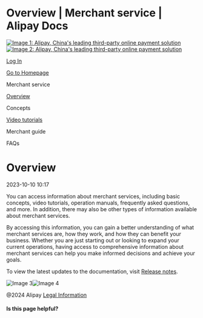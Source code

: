 Overview | Merchant service | Alipay Docs
===============
                        

[![Image 1: Alipay, China's leading third-party online payment solution](https://ac.alipay.com/storage/2024/3/26/d66c43c0-440d-4c97-9976-f2028a2c8c5e.svg)![Image 2: Alipay, China's leading third-party online payment solution](https://ac.alipay.com/storage/2024/3/26/a48bd336-aea0-4f16-bf83-616eacbb4434.svg)](/docs/)

[Log In](https://global.alipay.com/ilogin/account_login.htm?goto=https%3A%2F%2Fglobal.alipay.com%2Fdocs%2Fac%2Fmerchant_service%2Foverview)

[Go to Homepage](../../)

Merchant service

[Overview](/docs/ac/merchant_service/overview)

Concepts

[Video tutorials](/docs/ac/merchant_service/videos)

Merchant guide

FAQs

Overview
========

2023-10-10 10:17

You can access information about merchant services, including basic concepts, video tutorials, operation manuals, frequently asked questions, and more. In addition, there may also be other types of information available about merchant services.

By accessing this information, you can gain a better understanding of what merchant services are, how they work, and how they can benefit your business. Whether you are just starting out or looking to expand your current operations, having access to comprehensive information about merchant services can help you make informed decisions and achieve your goals.

To view the latest updates to the documentation, visit [Release notes](https://global.alipay.com/docs/releasenotes).

![Image 3](https://ac.alipay.com/storage/2021/5/20/19b2c126-9442-4f16-8f20-e539b1db482a.png)![Image 4](https://ac.alipay.com/storage/2021/5/20/e9f3f154-dbf0-455f-89f0-b3d4e0c14481.png)

@2024 Alipay [Legal Information](https://global.alipay.com/docs/ac/platform/membership)

#### Is this page helpful?